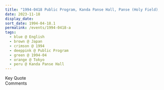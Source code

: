 ```yaml
---
title: "1994-0418 Public Program, Kanda Panse Hall, Panse (Holy Field), Chiyoda, Tokyo, Japan"
date: 2023-11-18
display_date: 
sort_date: 1994-04-18.1
permalink: /events/1994-0418-a
tags:
  - blue @ English
  - brown @ Japan
  - crimson @ 1994
  - deeppink @ Public Program
  - green @ 1994-04
  - orange @ Tokyo
  - peru @ Kanda Panse Hall
---
```


<wave-list>
  <list-title color="green" width="75">Key Quote</list-title>
  <list-item color="BlanchedAlmond"  width="200"></list-item>
  <list-item color="Lavender"></list-item>
  <list-item color="BlanchedAlmond"></list-item>
</wave-list>

<br>

<wave-list>
  <list-title color="green" width="75">Comments</list-title>
  <list-item color="BlanchedAlmond"  width="200"></list-item>
  <list-item color="Lavender"></list-item>
  <list-item color="BlanchedAlmond"></list-item>
</wave-list>